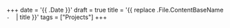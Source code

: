 +++
date = '{{ .Date }}'
draft = true
title = '{{ replace .File.ContentBaseName `-` ` ` | title }}'
tags =  ["Projects"]
+++